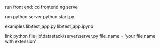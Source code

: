 run front end:
cd frontend
ng serve

run python server
python start.py


examples 
lib\test_app.py
lib\test_app.ipynb

link python file
lib\datastack\server\server.py
file_name = 'your file name with extension'
